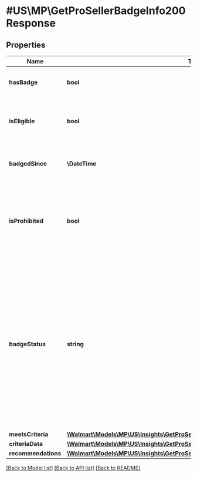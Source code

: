 # #US\MP\GetProSellerBadgeInfo200Response

## Properties

Name | Type | Description | Notes
------------ | ------------- | ------------- | -------------
**hasBadge** | **bool** | Specifies if the seller has the badge | [optional]
**isEligible** | **bool** | Specifies if the seller is eligible for the badge in the next refresh | [optional]
**badgedSince** | **\DateTime** | Specifies when the seller received their badge | [optional]
**isProhibited** | **bool** | Specifies whether the seller is prohibited from participating in the Pro Seller badge program. | [optional]
**badgeStatus** | **string** | Specifies the seller's badge status in detail. The possible values are \"Become a Pro Seller\", \"You are a Pro Seller\", \"Pro Seller Badge at risk\", \"Eligible starting from YYYY-MM-DD\", and \"Not eligible for the Pro Seller Badge\" | [optional]
**meetsCriteria** | [**\Walmart\Models\MP\US\Insights\GetProSellerBadgeInfo200ResponseMeetsCriteria**](GetProSellerBadgeInfo200ResponseMeetsCriteria.md) |  | [optional]
**criteriaData** | [**\Walmart\Models\MP\US\Insights\GetProSellerBadgeInfo200ResponseCriteriaData**](GetProSellerBadgeInfo200ResponseCriteriaData.md) |  | [optional]
**recommendations** | [**\Walmart\Models\MP\US\Insights\GetProSellerBadgeInfo200ResponseRecommendations**](GetProSellerBadgeInfo200ResponseRecommendations.md) |  | [optional]


[[Back to Model list]](../) [[Back to API list]](../../Api/US/MP) [[Back to README]](../../README.md)
